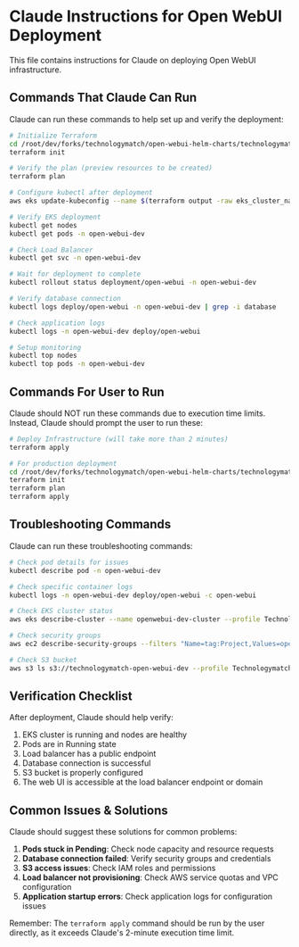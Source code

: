 # Claude Instructions for Open WebUI Deployment

This file contains instructions for Claude on deploying Open WebUI infrastructure.

## Commands That Claude Can Run

Claude can run these commands to help set up and verify the deployment:

```bash
# Initialize Terraform
cd /root/dev/forks/technologymatch/open-webui-helm-charts/technologymatch/terraform/environments/dev
terraform init

# Verify the plan (preview resources to be created)
terraform plan

# Configure kubectl after deployment
aws eks update-kubeconfig --name $(terraform output -raw eks_cluster_name) --region us-east-1 --profile Technologymatch

# Verify EKS deployment
kubectl get nodes
kubectl get pods -n open-webui-dev

# Check Load Balancer
kubectl get svc -n open-webui-dev

# Wait for deployment to complete
kubectl rollout status deployment/open-webui -n open-webui-dev

# Verify database connection
kubectl logs deploy/open-webui -n open-webui-dev | grep -i database

# Check application logs
kubectl logs -n open-webui-dev deploy/open-webui

# Setup monitoring
kubectl top nodes
kubectl top pods -n open-webui-dev
```

## Commands For User to Run

Claude should NOT run these commands due to execution time limits. Instead, Claude should prompt the user to run these:

```bash
# Deploy Infrastructure (will take more than 2 minutes)
terraform apply

# For production deployment
cd /root/dev/forks/technologymatch/open-webui-helm-charts/technologymatch/terraform/environments/prod
terraform init
terraform plan
terraform apply
```

## Troubleshooting Commands

Claude can run these troubleshooting commands:

```bash
# Check pod details for issues
kubectl describe pod -n open-webui-dev

# Check specific container logs
kubectl logs -n open-webui-dev deploy/open-webui -c open-webui

# Check EKS cluster status
aws eks describe-cluster --name openwebui-dev-cluster --profile Technologymatch

# Check security groups
aws ec2 describe-security-groups --filters "Name=tag:Project,Values=open-webui" --profile Technologymatch

# Check S3 bucket
aws s3 ls s3://technologymatch-open-webui-dev --profile Technologymatch
```

## Verification Checklist

After deployment, Claude should help verify:

1. EKS cluster is running and nodes are healthy
2. Pods are in Running state
3. Load balancer has a public endpoint
4. Database connection is successful
5. S3 bucket is properly configured
6. The web UI is accessible at the load balancer endpoint or domain

## Common Issues & Solutions

Claude should suggest these solutions for common problems:

1. **Pods stuck in Pending**: Check node capacity and resource requests
2. **Database connection failed**: Verify security groups and credentials
3. **S3 access issues**: Check IAM roles and permissions
4. **Load balancer not provisioning**: Check AWS service quotas and VPC configuration
5. **Application startup errors**: Check application logs for configuration issues

Remember: The `terraform apply` command should be run by the user directly, as it exceeds Claude's 2-minute execution time limit.